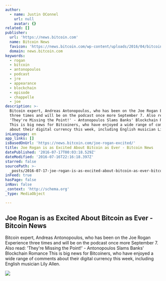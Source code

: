 ```yaml
---
author:
  - name: Justin OConnel
    url: null
    avatar: {}
related: []
publisher:
  url: 'https://news.bitcoin.com'
  name: Bitcoin News
  favicon: 'https://news.bitcoin.com/wp-content/uploads/2016/04/bitcoin_fav.png'
  domain: news.bitcoin.com
keywords:
  - rogan
  - bitcoin
  - antonopoulos
  - podcast
  - jre
  - appearance
  - blockchain
  - episode
  - chappelle
  - joe
description: >-
  Bitcoin expert, Andreas Antonopoulos, who has been on the Joe Rogan Experience
  three times and will be on the podcast once more September 7. Also read:
  'They're Missing the Point!' - Antonopoulos Slams Banks' Blockchain Romance
  This is big news for Bitcoiners, who have enjoyed a wide range of comments
  about their digital currency this week, including English musician Lily Allen.
inLanguage: en
app_links: []
isBasedOnUrl: 'https://news.bitcoin.com/joe-rogan-excited/'
title: Joe Rogan is as Excited About Bitcoin as Ever - Bitcoin News
datePublished: '2016-07-17T00:03:18.529Z'
dateModified: '2016-07-16T22:16:18.397Z'
starred: false
sourcePath: >-
  _posts/2016-07-17-joe-rogan-is-as-excited-about-bitcoin-as-ever-bitcoin-news.md
inFeed: true
hasPage: false
inNav: false
_context: 'http://schema.org'
_type: MediaObject

---
```

<article style=""><h1>Joe Rogan is as Excited About Bitcoin as Ever - Bitcoin News</h1><p>Bitcoin expert, Andreas Antonopoulos, who has been on the Joe Rogan Experience three times and will be on the podcast once more September 7. Also read: 'They're Missing the Point!' - Antonopoulos Slams Banks' Blockchain Romance This is big news for Bitcoiners, who have enjoyed a wide range of comments about their digital currency this week, including English musician Lily Allen.</p><img src="https://news.bitcoin.com/wp-content/uploads/2016/07/rogan-1.jpg" /></article>